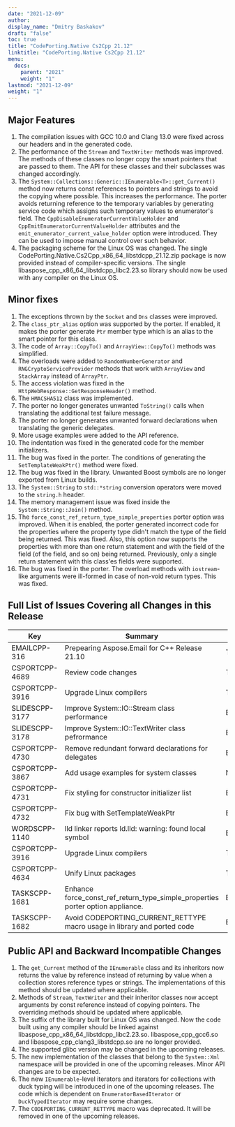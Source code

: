 ```yaml
---
date: "2021-12-09"
author:
display_name: "Dmitry Baskakov"
draft: "false"
toc: true
title: "CodePorting.Native Cs2Cpp 21.12"
linktitle: "CodePorting.Native Cs2Cpp 21.12"
menu:
  docs:
    parent: "2021"
    weight: "1"
lastmod: "2021-12-09"
weight: "1"
---
```


## Major Features ##
1. The compilation issues with GCC 10.0 and Clang 13.0 were fixed across our headers and in the generated code.
1. The performance of the `Stream` and `TextWriter` methods was improved. The methods of these classes no longer copy the smart pointers that are passed to them. The API for these classes and their subclasses was changed accordingly.
1. The `System::Collections::Generic::IEnumerable<T>::get_Current()` method now returns const references to pointers and strings to avoid the copying where possible. This increases the performance. The porter avoids returning reference to the temporary variables by generating service code which assigns such temporary values to enumerator's field. The `CppDisableEnumeratorCurrentValueHolder` and `CppEmitEnumeratorCurrentValueHolder` attributes and the `emit_enumerator_current_value_holder` option were introduced. They can be used to impose manual control over such behavior.
1. The packaging scheme for the Linux OS was changed. The single CodePorting.Native.Cs2Cpp_x86_64_libstdcpp_21.12.zip package is now provided instead of compiler-specific versions. The single libaspose_cpp_x86_64_libstdcpp_libc2.23.so library should now be used with any compiler on the Linux OS.

## Minor fixes ##
1. The exceptions thrown by the `Socket` and `Dns` classes were improved.
1. The `class_ptr_alias` option was supported by the porter. If enabled, it makes the porter generate `Ptr` member type which is an alias to the smart pointer for this class.
1. The code of `Array::CopyTo()` and `ArrayView::CopyTo()` methods was simplified.
1. The overloads were added to `RandomNumberGenerator` and `RNGCryptoServiceProvider` methods that work with `ArrayView` and `StackArray` instead of `ArrayPtr`.
1. The access violation was fixed in the `HttpWebResponse::GetResponseHeader()` method.
1. The `HMACSHA512` class was implemented.
1. The porter no longer generates unwanted `ToString()` calls when translating the additional test failure message.
1. The porter no longer generates unwanted forward declarations when translating the generic delegates.
1. More usage examples were added to the API reference.
1. The indentation was fixed in the generated code for the member initializers.
1. The bug was fixed in the porter. The conditions of generating the `SetTemplateWeakPtr()` method were fixed.
1. The bug was fixed in the library. Unwanted Boost symbols are no longer exported from Linux builds.
1. The `System::String` to `std::*string` conversion operators were moved to the `string.h` header.
1. The memory management issue was fixed inside the `System::String::Join()` method.
1. The `force_const_ref_return_type_simple_properties` porter option was improved. When it is enabled, the porter generated incorrect code for the properties where the property type didn't match the type of the field being returned. This was fixed. Also, this option now supports the properties with more than one return statement and with the field of the field (of the field, and so on) being returned. Previously, only a single return statement with this class'es fields were supported.
1. The bug was fixed in the porter. The overload methods with `iostream`-like arguments were ill-formed in case of non-void return types. This was fixed.

## Full List of Issues Covering all Changes in this Release ##
| Key | Summary | Category |
| --- | --- | --- |
| EMAILCPP-316 | Prepearing Aspose.Email for C++ Release 21.10 | Task |
| CSPORTCPP-4689 | Review code changes | Task |
| CSPORTCPP-3916 | Upgrade Linux compilers | Task |
| SLIDESCPP-3177 | Improve System::IO::Stream class performance | Enhancement |
| SLIDESCPP-3178 | Improve System::IO::TextWriter class pefrormance | Enhancement |
| CSPORTCPP-4730 | Remove redundant forward declarations for delegates | Enhancement |
| CSPORTCPP-3867 | Add usage examples for system classes | New feature |
| CSPORTCPP-4731 | Fix styling for constructor initializer list | Enhancement |
| CSPORTCPP-4732 | Fix bug with SetTemplateWeakPtr | Bug |
| WORDSCPP-1140 | lld linker reports ld.lld: warning: found local symbol | Bug |
| CSPORTCPP-3916 | Upgrade Linux compilers | Task |
| CSPORTCPP-4634 | Unify Linux packages | Task |
| TASKSCPP-1681 | Enhance force_const_ref_return_type_simple_properties porter option appliance. | Enhancement |
| TASKSCPP-1682 | Avoid CODEPORTING_CURRENT_RETTYPE macro usage in library and ported code | Enhancement |

## Public API and Backward Incompatible Changes ##
1. The `get_Current` method of the `IEnumerable` class and its inheritors now returns the value by reference instead of returning by value when a collection stores reference types or strings. The implementations of this method should be updated where applicable.
2. Methods of `Stream`, `TextWriter` and their inheritor classes now accept arguments by const reference instead of copying pointers. The overriding methods should be updated where applicable.
3. The suffix of the library built for Linux OS was changed. Now the code built using any compiler should be linked against libaspose_cpp_x86_64_libstdcpp_libc2.23.so. libaspose_cpp_gcc6.so and libaspose_cpp_clang3_libstdcpp.so are no longer provided.
4. The supported glibc version may be changed in the upcoming releases.
5. The new implementation of the classes that belong to the `System::Xml` namespace will be provided in one of the upcoming releases. Minor API changes are to be expected.
6. The new `IEnumerable`-level iterators and iterators for collections with duck typing will be introduced in one of the upcoming releases. The code which is dependent on `EnumeratorBasedIterator` or `DuckTypedIterator` may require some changes.
7. The `CODEPORTING_CURRENT_RETTYPE` macro was deprecated. It will be removed in one of the upcoming releases.